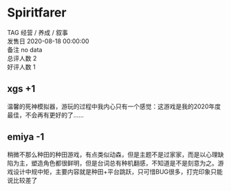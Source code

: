 



# Spiritfarer
  
TAG 经营 / 养成 / 叙事  
发售日 2020-08-18 00:00:00  
备注 no data  
总评人数 2  
好评人数 1
## xgs +1


温馨的死神模拟器，游玩的过程中我内心只有一个感觉：这游戏是我的2020年度最佳，不会再有更好的了……
## emiya -1


稍微不那么种田的种田游戏，有点类似动森，但是主题不是过家家，而是以心理缺陷为主，塑造角色都很鲜明，但是台词总有种机翻感，不知道是不是刻意为之。游戏设计中规中矩，主要内容就是种田+平台跳跃，只可惜BUG很多，打完印象只能说比较差了